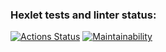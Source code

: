 ### Hexlet tests and linter status:
[![Actions Status](https://github.com/Matvizzy/frontend-project-46/actions/workflows/hexlet-check.yml/badge.svg)](https://github.com/Matvizzy/frontend-project-46/actions)
[![Maintainability](https://api.codeclimate.com/v1/badges/0b27228e563fe974bf24/maintainability)](https://codeclimate.com/github/Matvizzy/frontend-project-46/maintainability)
